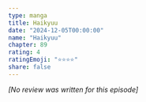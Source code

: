 ```yaml
---
type: manga
title: Haikyuu
date: "2024-12-05T00:00:00"
name: "Haikyuu"
chapter: 89
rating: 4
ratingEmoji: "⭐️⭐️⭐️⭐️"
share: false
---
```


_[No review was written for this episode]_
